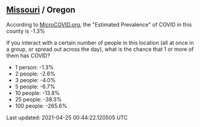 
## [Missouri](/united-states/missouri) / Oregon

According to [MicroCOVID.org](http://microcovid.org),
the "Estimated Prevalence" of COVID in this county is -1.3%

If you interact with a certain number of people in this location
(all at once in a group, or spread out across the day), what is the chance that
1 or more of them has COVID?

- 1 person: -1.3%
- 2 people: -2.6%
- 3 people: -4.0%
- 5 people: -6.7%
- 10 people: -13.8%
- 25 people: -38.3%
- 100 people: -265.6%

Last updated: 2021-04-25 00:44:22.120505 UTC
